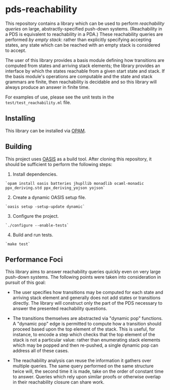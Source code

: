 # pds-reachability

This repository contains a library which can be used to perform *reachability queries* on large, abstractly-specified push-down systems.  (Reachability in a PDS is equivalent to reachability in a PDA.)  These reachability queries are performed *by empty stack*: rather than explicitly specifying accepting states, any state which can be reached with an empty stack is considered to accept.

The user of this library provides a basis module defining how transitions are computed from states and arriving stack elements; the library provides an interface by which the states reachable from a given start state and stack.  If the basis module's operations are computable and the state and stack grammars are finite, then reachability is decidable and so this library will always produce an answer in finite time.

For examples of use, please see the unit tests in the `test/test_reachability.ml` file.

## Installing

This library can be installed via [OPAM](http://opam.ocaml.org/).

## Building

This project uses [OASIS](http://oasis.forge.ocamlcore.org/) as a build tool.  After cloning this repository, it should be sufficient to perform the following steps:

  1. Install dependencies.

    `opam install oasis batteries jhupllib monadlib ocaml-monadic ppx_deriving.std ppx_deriving_yojson yojson`

  2. Create a dynamic OASIS setup file.

    `oasis setup -setup-update dynamic`

  3. Configure the project.

    `./configure --enable-tests`

  4. Build and run tests.

    `make test`

## Performance Foci

This library aims to answer reachability queries quickly even on very large push-down systems.  The following points were taken into consideration in pursuit of this goal:

  * The user specifies how transitions may be computed for each state and arriving stack element and generally does not add states or transitions directly.  The library will construct only the part of the PDS necessary to answer the presented reachability questions.

  * The transitions themselves are abstracted via "dynamic pop" functions.  A "dynamic pop" edge is permitted to compute how a transition should proceed based upon the top element of the stack.  This is useful, for instance, to encode a step which checks that the top element of the stack is not a particular value: rather than enumerating stack elements which may be popped and then re-pushed, a single dynamic pop can address all of these cases.

  * The reachability analysis can reuse the information it gathers over multiple queries.  The same query performed on the same structure twice will, the second time it is made, take on the order of constant time to answer.  Queries which rely upon similar proofs or otherwise overlap in their reachability closure can share work.
